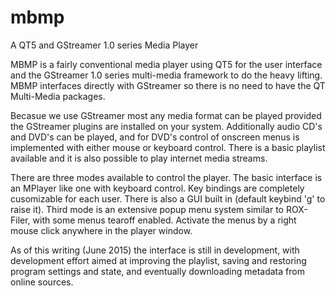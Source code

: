 # mbmp
A QT5 and GStreamer 1.0 series Media Player

MBMP is a fairly conventional media player using QT5 for the user interface and the
GStreamer 1.0 series multi-media framework to do the heavy lifting.  MBMP 
interfaces directly with GStreamer so there is no need to have the
QT Multi-Media packages.  

Becasue we use GStreamer most any media format can be played provided the GStreamer
plugins are installed on your system.  Additionally audio CD's and DVD's can be 
played, and for DVD's control of onscreen menus is implemented with either mouse
or keyboard control. There is a basic playlist available and it is also possible
to play internet media  streams.

There are three modes available to control the player.  The basic interface is
an MPlayer like one with keyboard control.  Key bindings are completely cusomizable
for each user.  There is also a GUI built in (default keybind 'g' to raise it).
Third mode is an extensive popup menu system similar to ROX-Filer, with some menus
tearoff enabled.  Activate the menus by a right mouse click anywhere in the player window.

As of this writing (June 2015) the interface is still in development, with 
development effort aimed at improving the playlist, saving and restoring
program settings and state, and eventually downloading metadata from online
sources.
